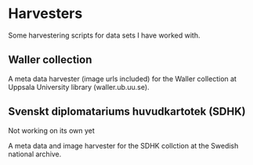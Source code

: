 # Harvesters

Some harvestering scripts for data sets I have worked with.

## Waller collection

A meta data harvester (image urls included) for the Waller collection at Uppsala University library (waller.ub.uu.se).

## Svenskt diplomatariums huvudkartotek (SDHK)

Not working on its own yet

A meta data and image harvester for the SDHK collction at the Swedish national archive.
